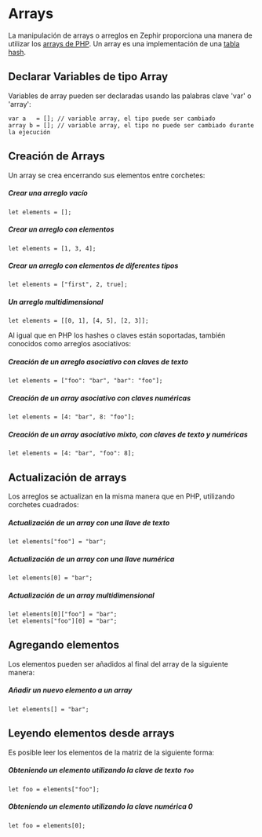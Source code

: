 # Arrays

La manipulación de arrays o arreglos en Zephir proporciona una manera de utilizar los [arrays de PHP](http://www.php.net/manual/en/language.types.array.php). Un array es una implementación de una [tabla hash](http://en.wikipedia.org/wiki/Hash_table).

<a name='declaring-array-variables'></a>

## Declarar Variables de tipo Array

Variables de array pueden ser declaradas usando las palabras clave 'var' o 'array':

    var a   = []; // variable array, el tipo puede ser cambiado
    array b = []; // variable array, el tipo no puede ser cambiado durante la ejecución
    

<a name='creating-arrays'></a>

## Creación de Arrays

Un array se crea encerrando sus elementos entre corchetes:

##### Crear una arreglo vacío

    let elements = [];
    

##### Crear un arreglo con elementos

    let elements = [1, 3, 4];
    

##### Crear un arreglo con elementos de diferentes tipos

    let elements = ["first", 2, true];
    

##### Un arreglo multidimensional

    let elements = [[0, 1], [4, 5], [2, 3]];
    

Al igual que en PHP los hashes o claves están soportadas, también conocidos como arreglos asociativos:

##### Creación de un arreglo asociativo con claves de texto

    let elements = ["foo": "bar", "bar": "foo"];
    

##### Creación de un array asociativo con claves numéricas

    let elements = [4: "bar", 8: "foo"];
    

##### Creación de un array asociativo mixto, con claves de texto y numéricas

    let elements = [4: "bar", "foo": 8];
    

<a name='updating-arrays'></a>

## Actualización de arrays

Los arreglos se actualizan en la misma manera que en PHP, utilizando corchetes cuadrados:

##### Actualización de un array con una llave de texto

    let elements["foo"] = "bar";
    

##### Actualización de un array con una llave numérica

    let elements[0] = "bar";
    

##### Actualización de un array multidimensional

    let elements[0]["foo"] = "bar";
    let elements["foo"][0] = "bar";
    

<a name='appending-elements'></a>

## Agregando elementos

Los elementos pueden ser añadidos al final del array de la siguiente manera:

##### Añadir un nuevo elemento a un array

    let elements[] = "bar";
    

<a name='reading-elements-from-arrays'></a>

## Leyendo elementos desde arrays

Es posible leer los elementos de la matriz de la siguiente forma:

##### Obteniendo un elemento utilizando la clave de texto `foo`

    let foo = elements["foo"];
    

##### Obteniendo un elemento utilizando la clave numérica 0

    let foo = elements[0];